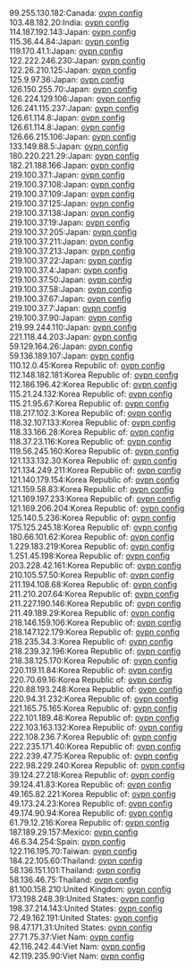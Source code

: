 99.255.130.182:Canada: [ovpn config](vpn/99_255_130_182.ovpn)  
103.48.182.20:India: [ovpn config](vpn/103_48_182_20.ovpn)  
114.187.192.143:Japan: [ovpn config](vpn/114_187_192_143.ovpn)  
115.36.44.84:Japan: [ovpn config](vpn/115_36_44_84.ovpn)  
119.170.41.1:Japan: [ovpn config](vpn/119_170_41_1.ovpn)  
122.222.246.230:Japan: [ovpn config](vpn/122_222_246_230.ovpn)  
122.26.210.125:Japan: [ovpn config](vpn/122_26_210_125.ovpn)  
125.9.97.36:Japan: [ovpn config](vpn/125_9_97_36.ovpn)  
126.150.255.70:Japan: [ovpn config](vpn/126_150_255_70.ovpn)  
126.224.129.106:Japan: [ovpn config](vpn/126_224_129_106.ovpn)  
126.241.115.237:Japan: [ovpn config](vpn/126_241_115_237.ovpn)  
126.61.114.8:Japan: [ovpn config](vpn/126_61_114_8.ovpn)  
126.61.114.8:Japan: [ovpn config](vpn/126_61_114_8.ovpn)  
126.66.215.106:Japan: [ovpn config](vpn/126_66_215_106.ovpn)  
133.149.88.5:Japan: [ovpn config](vpn/133_149_88_5.ovpn)  
180.220.221.29:Japan: [ovpn config](vpn/180_220_221_29.ovpn)  
182.21.188.166:Japan: [ovpn config](vpn/182_21_188_166.ovpn)  
219.100.37.1:Japan: [ovpn config](vpn/219_100_37_1.ovpn)  
219.100.37.108:Japan: [ovpn config](vpn/219_100_37_108.ovpn)  
219.100.37.109:Japan: [ovpn config](vpn/219_100_37_109.ovpn)  
219.100.37.125:Japan: [ovpn config](vpn/219_100_37_125.ovpn)  
219.100.37.138:Japan: [ovpn config](vpn/219_100_37_138.ovpn)  
219.100.37.19:Japan: [ovpn config](vpn/219_100_37_19.ovpn)  
219.100.37.205:Japan: [ovpn config](vpn/219_100_37_205.ovpn)  
219.100.37.211:Japan: [ovpn config](vpn/219_100_37_211.ovpn)  
219.100.37.213:Japan: [ovpn config](vpn/219_100_37_213.ovpn)  
219.100.37.22:Japan: [ovpn config](vpn/219_100_37_22.ovpn)  
219.100.37.4:Japan: [ovpn config](vpn/219_100_37_4.ovpn)  
219.100.37.50:Japan: [ovpn config](vpn/219_100_37_50.ovpn)  
219.100.37.58:Japan: [ovpn config](vpn/219_100_37_58.ovpn)  
219.100.37.67:Japan: [ovpn config](vpn/219_100_37_67.ovpn)  
219.100.37.7:Japan: [ovpn config](vpn/219_100_37_7.ovpn)  
219.100.37.90:Japan: [ovpn config](vpn/219_100_37_90.ovpn)  
219.99.244.110:Japan: [ovpn config](vpn/219_99_244_110.ovpn)  
221.118.44.203:Japan: [ovpn config](vpn/221_118_44_203.ovpn)  
59.129.164.26:Japan: [ovpn config](vpn/59_129_164_26.ovpn)  
59.136.189.107:Japan: [ovpn config](vpn/59_136_189_107.ovpn)  
110.12.0.45:Korea Republic of: [ovpn config](vpn/110_12_0_45.ovpn)  
112.148.182.181:Korea Republic of: [ovpn config](vpn/112_148_182_181.ovpn)  
112.186.196.42:Korea Republic of: [ovpn config](vpn/112_186_196_42.ovpn)  
115.21.24.132:Korea Republic of: [ovpn config](vpn/115_21_24_132.ovpn)  
115.21.95.67:Korea Republic of: [ovpn config](vpn/115_21_95_67.ovpn)  
118.217.102.3:Korea Republic of: [ovpn config](vpn/118_217_102_3.ovpn)  
118.32.107.133:Korea Republic of: [ovpn config](vpn/118_32_107_133.ovpn)  
118.33.166.28:Korea Republic of: [ovpn config](vpn/118_33_166_28.ovpn)  
118.37.23.116:Korea Republic of: [ovpn config](vpn/118_37_23_116.ovpn)  
119.56.245.160:Korea Republic of: [ovpn config](vpn/119_56_245_160.ovpn)  
121.133.132.30:Korea Republic of: [ovpn config](vpn/121_133_132_30.ovpn)  
121.134.249.211:Korea Republic of: [ovpn config](vpn/121_134_249_211.ovpn)  
121.140.179.154:Korea Republic of: [ovpn config](vpn/121_140_179_154.ovpn)  
121.159.58.83:Korea Republic of: [ovpn config](vpn/121_159_58_83.ovpn)  
121.169.197.233:Korea Republic of: [ovpn config](vpn/121_169_197_233.ovpn)  
121.169.206.204:Korea Republic of: [ovpn config](vpn/121_169_206_204.ovpn)  
125.140.5.236:Korea Republic of: [ovpn config](vpn/125_140_5_236.ovpn)  
175.125.245.18:Korea Republic of: [ovpn config](vpn/175_125_245_18.ovpn)  
180.66.101.62:Korea Republic of: [ovpn config](vpn/180_66_101_62.ovpn)  
1.229.183.219:Korea Republic of: [ovpn config](vpn/1_229_183_219.ovpn)  
1.251.45.198:Korea Republic of: [ovpn config](vpn/1_251_45_198.ovpn)  
203.228.42.161:Korea Republic of: [ovpn config](vpn/203_228_42_161.ovpn)  
210.105.57.50:Korea Republic of: [ovpn config](vpn/210_105_57_50.ovpn)  
211.194.108.68:Korea Republic of: [ovpn config](vpn/211_194_108_68.ovpn)  
211.210.207.64:Korea Republic of: [ovpn config](vpn/211_210_207_64.ovpn)  
211.227.190.146:Korea Republic of: [ovpn config](vpn/211_227_190_146.ovpn)  
211.49.189.29:Korea Republic of: [ovpn config](vpn/211_49_189_29.ovpn)  
218.146.159.106:Korea Republic of: [ovpn config](vpn/218_146_159_106.ovpn)  
218.147.122.179:Korea Republic of: [ovpn config](vpn/218_147_122_179.ovpn)  
218.235.34.3:Korea Republic of: [ovpn config](vpn/218_235_34_3.ovpn)  
218.239.32.196:Korea Republic of: [ovpn config](vpn/218_239_32_196.ovpn)  
218.38.125.170:Korea Republic of: [ovpn config](vpn/218_38_125_170.ovpn)  
220.119.11.84:Korea Republic of: [ovpn config](vpn/220_119_11_84.ovpn)  
220.70.69.16:Korea Republic of: [ovpn config](vpn/220_70_69_16.ovpn)  
220.88.193.248:Korea Republic of: [ovpn config](vpn/220_88_193_248.ovpn)  
220.94.31.232:Korea Republic of: [ovpn config](vpn/220_94_31_232.ovpn)  
221.165.75.165:Korea Republic of: [ovpn config](vpn/221_165_75_165.ovpn)  
222.101.189.48:Korea Republic of: [ovpn config](vpn/222_101_189_48.ovpn)  
222.103.163.132:Korea Republic of: [ovpn config](vpn/222_103_163_132.ovpn)  
222.108.236.7:Korea Republic of: [ovpn config](vpn/222_108_236_7.ovpn)  
222.235.171.40:Korea Republic of: [ovpn config](vpn/222_235_171_40.ovpn)  
222.239.47.75:Korea Republic of: [ovpn config](vpn/222_239_47_75.ovpn)  
222.98.229.240:Korea Republic of: [ovpn config](vpn/222_98_229_240.ovpn)  
39.124.27.218:Korea Republic of: [ovpn config](vpn/39_124_27_218.ovpn)  
39.124.41.83:Korea Republic of: [ovpn config](vpn/39_124_41_83.ovpn)  
49.165.82.221:Korea Republic of: [ovpn config](vpn/49_165_82_221.ovpn)  
49.173.24.23:Korea Republic of: [ovpn config](vpn/49_173_24_23.ovpn)  
49.174.90.94:Korea Republic of: [ovpn config](vpn/49_174_90_94.ovpn)  
61.79.12.216:Korea Republic of: [ovpn config](vpn/61_79_12_216.ovpn)  
187.189.29.157:Mexico: [ovpn config](vpn/187_189_29_157.ovpn)  
46.6.34.254:Spain: [ovpn config](vpn/46_6_34_254.ovpn)  
122.116.195.70:Taiwan: [ovpn config](vpn/122_116_195_70.ovpn)  
184.22.105.60:Thailand: [ovpn config](vpn/184_22_105_60.ovpn)  
58.136.151.101:Thailand: [ovpn config](vpn/58_136_151_101.ovpn)  
58.136.46.75:Thailand: [ovpn config](vpn/58_136_46_75.ovpn)  
81.100.158.210:United Kingdom: [ovpn config](vpn/81_100_158_210.ovpn)  
173.198.248.39:United States: [ovpn config](vpn/173_198_248_39.ovpn)  
198.37.214.143:United States: [ovpn config](vpn/198_37_214_143.ovpn)  
72.49.162.191:United States: [ovpn config](vpn/72_49_162_191.ovpn)  
98.47.171.31:United States: [ovpn config](vpn/98_47_171_31.ovpn)  
27.71.75.37:Viet Nam: [ovpn config](vpn/27_71_75_37.ovpn)  
42.116.242.44:Viet Nam: [ovpn config](vpn/42_116_242_44.ovpn)  
42.119.235.90:Viet Nam: [ovpn config](vpn/42_119_235_90.ovpn)  

